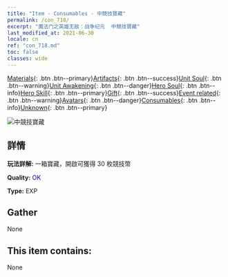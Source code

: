 ```yaml
---
title: "Item - Consumables - 中競技寶藏"
permalink: /con_718/
excerpt: "魔法门之英雄无敌：战争纪元  中競技寶藏"
last_modified_at: 2021-06-30
locale: cn
ref: "con_718.md"
toc: false
classes: wide
---
```

 [Materials](/ItemsCN/){: .btn .btn--primary}[Artifacts](/ItemsCN/Artifacts/){: .btn .btn--success}[Unit Soul](/ItemsCN/UnitSoul/){: .btn .btn--warning}[Unit Awakening](/ItemsCN/UnitAwakening/){: .btn .btn--danger}[Hero Soul](/ItemsCN/HeroSoul/){: .btn .btn--info}[Hero Skill](/ItemsCN/HeroSkill/){: .btn .btn--primary}[Gift](/ItemsCN/Gift/){: .btn .btn--success}[Event related](/ItemsCN/Events/){: .btn .btn--warning}[Avatars](/ItemsCN/Avatars/){: .btn .btn--danger}[Consumables](/ItemsCN/Consumables/){: .btn .btn--info}[Unknown](/ItemsCN/Unknown/){: .btn .btn--primary}

 ![中競技寶藏](/images/t/i_503.png)

## 詳情
 **玩法詳解:** 一箱寶藏，開啟可獲得 30 枚競技幣

 **Quality:** <span style="color: #0000CD">OK</span>

 **Type:** EXP

## Gather

  None

## This item contains:

  None

